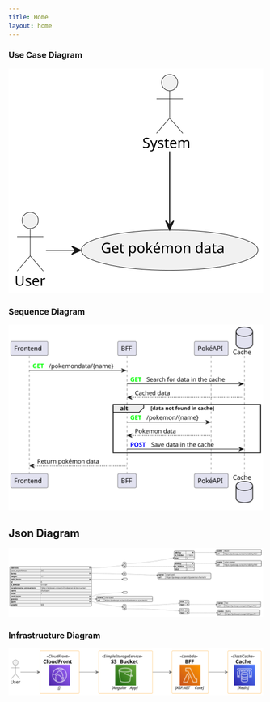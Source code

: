 ```yaml
---
title: Home
layout: home
---
```

### Use Case Diagram

![](./diagrams/UseCase.svg)

### Sequence Diagram

![](./diagrams/Sequence.svg)

## Json Diagram

![](./diagrams/Json.svg)

### Infrastructure Diagram

![](./diagrams/Infrastructure.svg)
